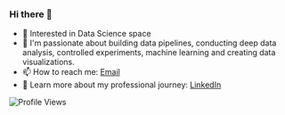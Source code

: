 ### Hi there 👋

- 🔭 Interested in Data Science space
- 🌱 I'm passionate about building data pipelines, conducting deep data analysis, controlled experiments, machine learning and creating data visualizations.
- 📫 How to reach me: [Email](mailto:xxx.xxx@gmail.com)
- 📄 Learn more about my professional journey: [LinkedIn](https://www.linkedin.com/in/xx-xxx-a065a462/)

![Profile Views](https://komarev.com/ghpvc/?username=sarumaha&color=blue)


<!---
sarumaha/sarumaha is a ✨ special ✨ repository because its `README.md` (this file) appears on your GitHub profile.
You can click the Preview link to take a look at your changes.
--->
